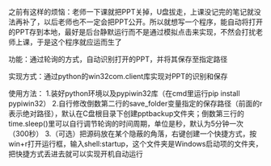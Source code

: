 之前有这样的烦恼：老师一下课就把PPT关掉，U盘拔走，上课没记完的笔记就没法再补了，以后老师也不一定会把PPT公开。所以就想写一个程序，能自动将打开的PPT存到本地，最好是后台静默运行而不是通过模拟点击来实现，不然会打扰老师上课，于是这个程序就应运而生了

功能：通过轮询的方式，自动识别打开的PPT，并将其保存至指定路径

实现方式：通过python的win32com.client库实现对PPT的识别和保存

​使用方法：
1.装好python环境以及pypiwin32库（在cmd里运行pip install pypiwin32）
2.自行修改倒数第二行的save_folder变量指定的保存路径（前面的r表示绝对路径），默认在C盘根目录下创建pptbackup文件夹；倒数第三行的time.sleep()里可以自行调节轮询的时间周期，单位是秒，默认为5分钟一次（300秒）
3.（可选）把源码放在某个隐蔽的角落，右键创建一个快捷方式，按win+r打开运行框，输入shell:startup，这个文件夹是Windows启动项的文件夹，把快捷方式丢进去就可以实现开机自动运行
